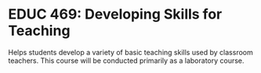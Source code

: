 # EDUC 469: Developing Skills for Teaching

Helps students develop a variety of basic teaching skills used by classroom teachers. This course will be conducted primarily as a laboratory course.